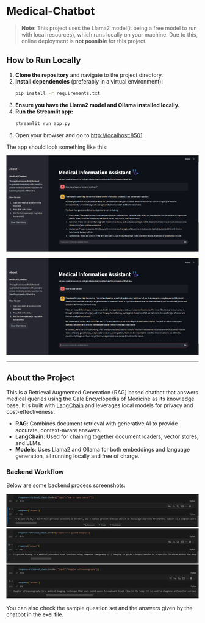 # Medical-Chatbot

> **Note:** This project uses the Llama2 model(it being a free model to run with local resources), which runs locally on your machine. Due to this, online deployment is **not possible** for this project.

## How to Run Locally

1. **Clone the repository** and navigate to the project directory.
2. **Install dependencies** (preferably in a virtual environment):
    ```sh
    pip install -r requirements.txt
    ```
3. **Ensure you have the Llama2 model and Ollama installed locally.**
4. **Run the Streamlit app:**
    ```sh
    streamlit run app.py
    ```
5. Open your browser and go to [http://localhost:8501](http://localhost:8501).

The app should look something like this:

![Screenshot 1](screenshots/2.png)






![Screenshot 2](screenshots/1.png)

---

## About the Project

This is a Retrieval Augmented Generation (RAG) based chatbot that answers medical queries using the Gale Encyclopedia of Medicine as its knowledge base. It is built with [LangChain](https://www.langchain.com/) and leverages local models for privacy and cost-effectiveness.

- **RAG**: Combines document retrieval with generative AI to provide accurate, context-aware answers.
- **LangChain**: Used for chaining together document loaders, vector stores, and LLMs.
- **Models**: Uses Llama2 and Ollama for both embeddings and language generation, all running locally and free of charge.

### Backend Workflow

Below are some backend process screenshots:

![Backend Screenshot 3](screenshots/3.png)
![Backend Screenshot 4](screenshots/4.png)
![Backend Screenshot 5](screenshots/5.png)

You can also check the sample question set and the answers given by the chatbot in the exel file.
